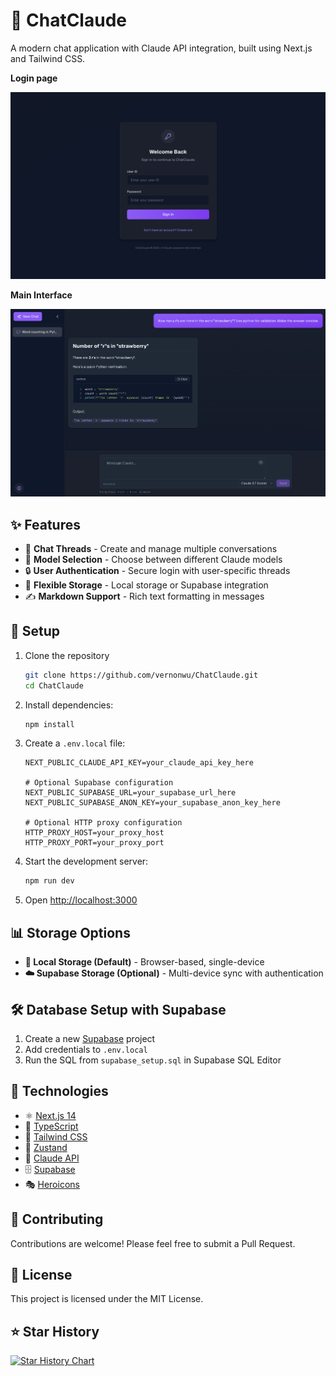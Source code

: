 # 🤖 ChatClaude

A modern chat application with Claude API integration, built using Next.js and Tailwind CSS.

**Login page**

![login](figures/login.png)

**Main Interface**

![interface](figures/interface.png)

## ✨ Features

- 💬 **Chat Threads** - Create and manage multiple conversations
- 🧠 **Model Selection** - Choose between different Claude models
- 🔒 **User Authentication** - Secure login with user-specific threads
- 💾 **Flexible Storage** - Local storage or Supabase integration
- ✍️ **Markdown Support** - Rich text formatting in messages

## 🚀 Setup

1. Clone the repository
   ```bash
   git clone https://github.com/vernonwu/ChatClaude.git
   cd ChatClaude
   ```

2. Install dependencies:
   ```bash
   npm install
   ```

3. Create a `.env.local` file:
   ```
   NEXT_PUBLIC_CLAUDE_API_KEY=your_claude_api_key_here
   
   # Optional Supabase configuration
   NEXT_PUBLIC_SUPABASE_URL=your_supabase_url_here
   NEXT_PUBLIC_SUPABASE_ANON_KEY=your_supabase_anon_key_here
   
   # Optional HTTP proxy configuration
   HTTP_PROXY_HOST=your_proxy_host
   HTTP_PROXY_PORT=your_proxy_port
   ```

4. Start the development server:
   ```bash
   npm run dev
   ```

5. Open [http://localhost:3000](http://localhost:3000)

## 📊 Storage Options

- **📱 Local Storage (Default)** - Browser-based, single-device
- **☁️ Supabase Storage (Optional)** - Multi-device sync with authentication

## 🛠️ Database Setup with Supabase

1. Create a new [Supabase](https://supabase.com) project
2. Add credentials to `.env.local`
3. Run the SQL from `supabase_setup.sql` in Supabase SQL Editor

## 🔧 Technologies

- ⚛️ [Next.js 14](https://nextjs.org/)
- 📘 [TypeScript](https://www.typescriptlang.org/)
- 🎨 [Tailwind CSS](https://tailwindcss.com/)
- 🐻 [Zustand](https://github.com/pmndrs/zustand)
- 🧠 [Claude API](https://anthropic.com/claude)
- 🗄️ [Supabase](https://supabase.com)
- 🎭 [Heroicons](https://heroicons.com/)

## 👥 Contributing

Contributions are welcome! Please feel free to submit a Pull Request.

## 📝 License

This project is licensed under the MIT License.

## ⭐ Star History

[![Star History Chart](https://api.star-history.com/svg?repos=vernonwu/ChatClaude&type=Date)](https://star-history.com/#vernonwu/ChatClaude&Date)